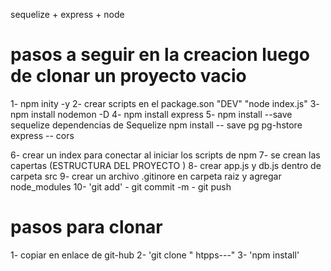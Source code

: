 sequelize + express + node 

# pasos a seguir en la creacion luego de clonar un proyecto vacio

  1-   npm inity -y 
  2- crear scripts en el package.son  "DEV" "node index.js"
  3- npm install nodemon -D
  4- npm install express
  5- npm install --save sequelize 
         dependencias de Sequelize npm install -- save pg pg-hstore express   -- cors  

6- crear un index para conectar al iniciar los scripts de npm
7- se crean las capertas (ESTRUCTURA DEL PROYECTO )
8- crear app.js y db.js dentro de carpeta src
9- crear un archivo .gitinore en carpeta raiz y agregar node_modules
10- 'git add'  -  git commit -m   -   git push 


# pasos para clonar

1- copiar en enlace de git-hub
2- 'git clone " htpps---"
3- 'npm install' 

